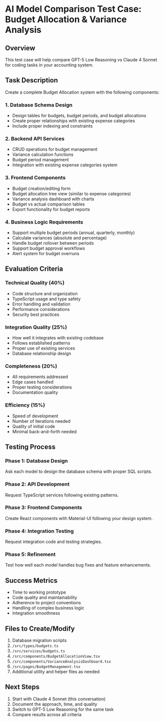 # AI Model Comparison Test Case: Budget Allocation & Variance Analysis

## Overview
This test case will help compare GPT-5 Low Reasoning vs Claude 4 Sonnet for coding tasks in your accounting system.

## Task Description
Create a complete Budget Allocation system with the following components:

### 1. Database Schema Design
- Design tables for budgets, budget periods, and budget allocations
- Create proper relationships with existing expense categories
- Include proper indexing and constraints

### 2. Backend API Services
- CRUD operations for budget management
- Variance calculation functions
- Budget period management
- Integration with existing expense categories system

### 3. Frontend Components
- Budget creation/editing form
- Budget allocation tree view (similar to expense categories)
- Variance analysis dashboard with charts
- Budget vs actual comparison tables
- Export functionality for budget reports

### 4. Business Logic Requirements
- Support multiple budget periods (annual, quarterly, monthly)
- Calculate variances (absolute and percentage)
- Handle budget rollover between periods
- Support budget approval workflows
- Alert system for budget overruns

## Evaluation Criteria

### Technical Quality (40%)
- Code structure and organization
- TypeScript usage and type safety
- Error handling and validation
- Performance considerations
- Security best practices

### Integration Quality (25%)
- How well it integrates with existing codebase
- Follows established patterns
- Proper use of existing services
- Database relationship design

### Completeness (20%)
- All requirements addressed
- Edge cases handled
- Proper testing considerations
- Documentation quality

### Efficiency (15%)
- Speed of development
- Number of iterations needed
- Quality of initial code
- Minimal back-and-forth needed

## Testing Process

### Phase 1: Database Design
Ask each model to design the database schema with proper SQL scripts.

### Phase 2: API Development
Request TypeScript services following existing patterns.

### Phase 3: Frontend Components
Create React components with Material-UI following your design system.

### Phase 4: Integration Testing
Request integration code and testing strategies.

### Phase 5: Refinement
Test how well each model handles bug fixes and feature enhancements.

## Success Metrics
- Time to working prototype
- Code quality and maintainability  
- Adherence to project conventions
- Handling of complex business logic
- Integration smoothness

## Files to Create/Modify
1. Database migration scripts
2. `/src/types/budgets.ts`
3. `/src/services/budgets.ts`
4. `/src/components/BudgetAllocationView.tsx`
5. `/src/components/VarianceAnalysisDashboard.tsx`
6. `/src/pages/BudgetManagement.tsx`
7. Additional utility and helper files as needed

## Next Steps
1. Start with Claude 4 Sonnet (this conversation)
2. Document the approach, time, and quality
3. Switch to GPT-5 Low Reasoning for the same task
4. Compare results across all criteria
